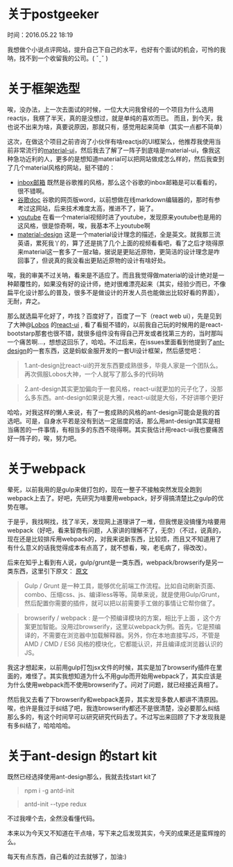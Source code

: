 # 关于postgeeker

时间：2016.05.22 18:19

我想做个小说点评网站，提升自己下自己的水平，也好有个面试的机会，可怜的我呐，找不到一个收留我的公司。( ˇˍˇ )

# 关于框架选型

唉，没办法，上一次去面试的时候，一位大大问我曾经的一个项目为什么选用reactjs，我楞了半天，真的是没想过，就是单纯的喜欢而已。
而且，到今天，我也说不出来为啥，真要说原因，那就只有，感觉用起来简单（其实一点都不简单）

这次，在做这个项目之前咨询了小伙伴有啥reactjs的UI框架么，他推荐我使用当前非常流行的[material-ui](https://github.com/callemall/material-ui)，然后我去了解了一阵子到底啥是material-ui，像我这种急功近利的人，更多的是想知道material可以把网站做成怎么样的，然后我查到了几个material风格的网站，挺不错的：
- [inbox邮箱](https://inbox.google.com) 既然是谷歌推的风格，那么这个谷歌的inbox邮箱是可以看看的，很不错啊。
- [谷歌doc](https://docs.google.com) 谷歌的网页版word，以前想做在线markdown编辑器的，那时有参考过这网站，后来技术难度太高，推进不了，毙了。
- [youtube](https://www.youtube.com/) 在看一个material视频时进了youtube，发现原来youtube也是用的这风格，很是惊奇啊，唉，我基本不上youtube啊
- [material-design](https://www.google.com/design/spec/material-design/introduction.html) 这是一个material设计理念的描述，全是英文。就我那三流英语，累死我丫的，算了还是挑了几个上面的视频看看吧，看了之后才晓得原来material这一套多了一层z轴，据说是更贴近原物，更简洁的设计理念是咋回事了，但说真的我没看出更贴近原物的设计有啥好处。

唉，我的审美不过关呐，看来是不适应了。而且我觉得做material的设计绝对是一种颠覆性的，如果没有好的设计师，绝对很难漂亮起来（其实，经验少而已，不像扁平化设计那么的普及，很多不是做设计的开发人员也能做出比较好看的界面），无耐，弃之。

那么就选扁平化好了，咋找？百度好了，百度了一下（react web ui），先是见到了大神@[Lobos](https://github.com/Lobos) 的[react-ui](https://github.com/Lobos/react-ui)
, 看了看挺不错的，以前我自己玩的时候用的是react-bootstarp那套也很不错，就很多组件没有得自己开发或者找第三方的，当时那叫一个痛苦啊...，想想这回乐了，哈哈。不过后来，在issues里面看到他提到了[ant-design](https://github.com/ant-design/ant-design)的一套东西，这是蚂蚁金服开发的一套UI设计框架，然后感觉吧：
> 1.ant-design比react-ui的开发东西要成熟很多，毕竟人家是一个团队么。再次佩服Lobos大神，一个人就写了那么多的代码呐

> 2.ant-design其实更加偏向于一套风格，react-ui就更加的元子化了，没那么多东西。ant-design如果说是大雅，react-ui就是大俗，不好讲哪个更好

哈哈，对我这样的懒人来说，有了一套成熟的风格的ant-design可能会是我的首选吧。可是，自身水平若是没有到达一定层度的话，那么用ant-design其实是相当痛苦的一件事情，有相当多的东西不晓得啊。其实我估计用react-ui我也要痛苦好一阵子的，唉，努力吧。

# 关于webpack

晕死，以前我用的是gulp来做打包的，现在一整子不接触突然发现全跑到webpack上去了。好吧，先研究为啥要用webpack，好歹得搞清楚比之gulp的优势在哪。

于是乎，我找啊找，找了半天，发现网上道理讲了一堆，但我愣是没搞懂为啥要用webpack（好吧，看来智商有问题，人家讲的理解不了，无奈）（不过，说真的，现在还是比较排斥用webpack的，对我来说新东西，比较烦，而且又不知道用了有什么意义的话我觉得成本有点高了，就不想看，唉，老毛病了，得改改）。

后来在知乎上看到有人说，gulp/grunt是一类东西，webpack/browserify是另一类东西，这里引下原文：
[原文](https://www.zhihu.com/question/37020798/answer/71621266)
> Gulp / Grunt 是一种工具，能够优化前端工作流程。比如自动刷新页面、combo、压缩css、js、编译less等等。简单来说，就是使用Gulp/Grunt，然后配置你需要的插件，就可以把以前需要手工做的事情让它帮你做了。

> browserify / webpack : 是一个预编译模块的方案，相比于上面 ，这个方案更加智能。没用过browserify，这里以webpack为例。首先，它是预编译的，不需要在浏览器中加载解释器。另外，你在本地直接写JS，不管是 AMD / CMD / ES6 风格的模块化，它都能认识，并且编译成浏览器认识的JS。

我这才想起来，以前用gulp打包jsx文件的时候，其实是加了browserify插件在里面的，难怪了。其实我想知道为什么不用gulp而开始用webpack了，其实应该是为什么使用webpack而不使用browserify了。问对了问题，就已经接近真相了。

然后我又去看了下browserify和webpack差异，其实发现多数人都讲不清原因。唉，也许是我过于纠结了吧，我连browserify都还不是很清楚，没必要那么纠结那么多的，有这个时间早可以研究研究代码去了。不过写出来回顾了下才发现我是有多纠结了，哈哈哈哈。

# 关于ant-design 的start kit
既然已经选择使用ant-design那么，我就去找start kit了
> npm i -g antd-init

> antd-init --type redux

不过我哩个去，全然没看懂代码。

本来以为今天又不知道在干点啥，写下来之后发现其实，今天的成果还是蛮辉煌的么。

每天有点东西，自己看的过去就够了，加油:)
